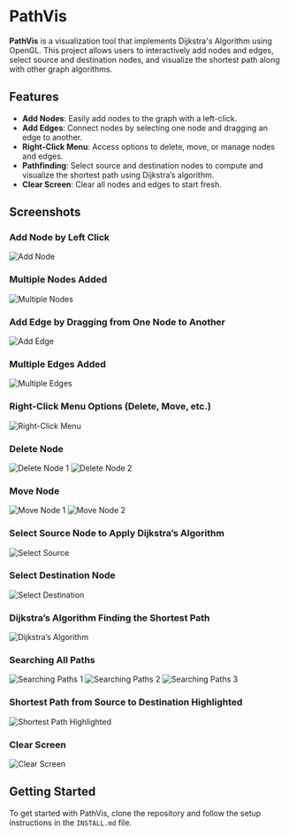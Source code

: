 # PathVis

**PathVis** is a visualization tool that implements Dijkstra's Algorithm using OpenGL. This project allows users to interactively add nodes and edges, select source and destination nodes, and visualize the shortest path along with other graph algorithms.

## Features

- **Add Nodes**: Easily add nodes to the graph with a left-click.
- **Add Edges**: Connect nodes by selecting one node and dragging an edge to another.
- **Right-Click Menu**: Access options to delete, move, or manage nodes and edges.
- **Pathfinding**: Select source and destination nodes to compute and visualize the shortest path using Dijkstra’s algorithm.
- **Clear Screen**: Clear all nodes and edges to start fresh.

## Screenshots


### Add Node by Left Click
![Add Node](screenshots/2_ADD_NODE.png)

### Multiple Nodes Added
![Multiple Nodes](screenshots/3_ALL_NODE.png)

### Add Edge by Dragging from One Node to Another
![Add Edge](screenshots/4_ADD_EDGE.png)

### Multiple Edges Added
![Multiple Edges](screenshots/5_ALL_EDGE.png)

### Right-Click Menu Options (Delete, Move, etc.)
![Right-Click Menu](screenshots/6_RIGHT_CLICK.png)

### Delete Node
![Delete Node 1](screenshots/7_DELETE_NODE_1.png)
![Delete Node 2](screenshots/7_DELETE_NODE_2.png)

### Move Node
![Move Node 1](screenshots/8_MOVE_NODE_1.png)
![Move Node 2](screenshots/8_MODE_NODE_2.png)

### Select Source Node to Apply Dijkstra’s Algorithm
![Select Source](screenshots/9_SELECT_SOURCE.png)

### Select Destination Node
![Select Destination](screenshots/9_SELECT_DEST.png)

### Dijkstra’s Algorithm Finding the Shortest Path
![Dijkstra’s Algorithm](screenshots/10_SHORT_PATH.png)

### Searching All Paths
![Searching Paths 1](screenshots/11_SHORT_PATH_1.png)
![Searching Paths 2](screenshots/12_SHORT_PATH_2.png)
![Searching Paths 3](screenshots/13_SHORT_PATH_3.png)

### Shortest Path from Source to Destination Highlighted
![Shortest Path Highlighted](screenshots/14_SHORT_PATH_FINAL.png)

### Clear Screen
![Clear Screen](screenshots/15_CLEAR_SCREEN.png)

## Getting Started

To get started with PathVis, clone the repository and follow the setup instructions in the `INSTALL.md` file.
